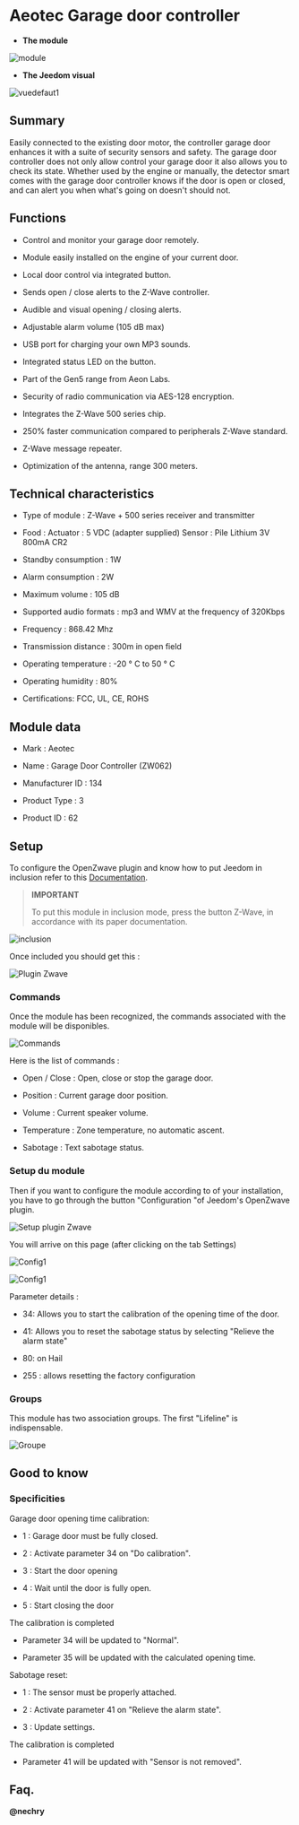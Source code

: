 Aeotec Garage door controller 
====================================



-   **The module**



![module](images/aeotec.garagedoorcontroller/module.jpg)



-   **The Jeedom visual**



![vuedefaut1](images/aeotec.garagedoorcontroller/vuedefaut1.jpg)



Summary 
------



Easily connected to the existing door motor, the controller
garage door enhances it with a suite of security sensors and
safety. The garage door controller does not only allow
control your garage door it also allows you to check
its state. Whether used by the engine or manually, the detector
smart comes with the garage door controller knows if the door
is open or closed, and can alert you when what's going on doesn't
should not.



Functions 
---------



-   Control and monitor your garage door remotely.

-   Module easily installed on the engine of your
    current door.

-   Local door control via integrated button.

-   Sends open / close alerts to the Z-Wave controller.

-   Audible and visual opening / closing alerts.

-   Adjustable alarm volume (105 dB max)

-   USB port for charging your own MP3 sounds.

-   Integrated status LED on the button.

-   Part of the Gen5 range from Aeon Labs.

-   Security of radio communication via AES-128 encryption.

-   Integrates the Z-Wave 500 series chip.

-   250% faster communication compared to peripherals
    Z-Wave standard.

-   Z-Wave message repeater.

-   Optimization of the antenna, range 300 meters.



Technical characteristics 
---------------------------



-   Type of module : Z-Wave + 500 series receiver and transmitter

-   Food : Actuator : 5 VDC (adapter supplied) Sensor : Pile
    Lithium 3V 800mA CR2

-   Standby consumption : 1W

-   Alarm consumption : 2W

-   Maximum volume : 105 dB

-   Supported audio formats : mp3 and WMV at the frequency of 320Kbps

-   Frequency : 868.42 Mhz

-   Transmission distance : 300m in open field

-   Operating temperature : -20 ° C to 50 ° C

-   Operating humidity : 80%

-   Certifications: FCC, UL, CE, ROHS



Module data 
-----------------



-   Mark : Aeotec

-   Name : Garage Door Controller (ZW062)

-   Manufacturer ID : 134

-   Product Type : 3

-   Product ID : 62



Setup 
-------------



To configure the OpenZwave plugin and know how to put Jeedom in
inclusion refer to this
[Documentation](https://doc.jeedom.com/en_US/plugins/automation%20protocol/openzwave/).



> **IMPORTANT**
>
> To put this module in inclusion mode, press the button
> Z-Wave, in accordance with its paper documentation.



![inclusion](images/aeotec.garagedoorcontroller/inclusion.jpg)



Once included you should get this :



![Plugin Zwave](images/aeotec.garagedoorcontroller/information.jpg)



### Commands 



Once the module has been recognized, the commands associated with the module will be
disponibles.



![Commands](images/aeotec.garagedoorcontroller/commandes.jpg)



Here is the list of commands :



-   Open / Close : Open, close or stop the garage door.

-   Position : Current garage door position.

-   Volume : Current speaker volume.

-   Temperature : Zone temperature, no automatic ascent.

-   Sabotage : Text sabotage status.



### Setup du module 



Then if you want to configure the module according to
of your installation, you have to go through the button
"Configuration "of Jeedom's OpenZwave plugin.



![Setup plugin Zwave](images/plugin/bouton_configuration.jpg)



You will arrive on this page (after clicking on the tab
Settings)



![Config1](images/aeotec.garagedoorcontroller/config1.jpg)

![Config1](images/aeotec.garagedoorcontroller/config2.jpg)



Parameter details :



-   34: Allows you to start the calibration of the opening time of
    the door.

-   41: Allows you to reset the sabotage status by selecting "Relieve
    the alarm state"

-   80: on Hail

-   255 : allows resetting the factory configuration



### Groups 



This module has two association groups. The first "Lifeline" is
indispensable.



![Groupe](images/aeotec.garagedoorcontroller/groupe.jpg)



Good to know 
------------



### Specificities 

Garage door opening time calibration:

-   1 : Garage door must be fully closed.

-   2 : Activate parameter 34 on "Do calibration".

-   3 : Start the door opening

-   4 : Wait until the door is fully open.

-   5 : Start closing the door

The calibration is completed

-   Parameter 34 will be updated to "Normal".

-   Parameter 35 will be updated with the calculated opening time.



Sabotage reset:

-   1 : The sensor must be properly attached.

-   2 : Activate parameter 41 on "Relieve the alarm state".

-   3 : Update settings.

The calibration is completed

-   Parameter 41 will be updated with "Sensor is not removed".



Faq. 
------





**@nechry**
